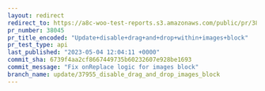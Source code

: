 ```yaml
---
layout: redirect
redirect_to: https://a8c-woo-test-reports.s3.amazonaws.com/public/pr/38045/api/index.html
pr_number: 38045
pr_title_encoded: "Update+disable+drag+and+drop+within+images+block"
pr_test_type: api
last_published: "2023-05-04 12:04:11 +0000"
commit_sha: 6739f4aa2cf8667449735b60232607e928be1693
commit_message: "Fix onReplace logic for images block"
branch_name: update/37955_disable_drag_and_drop_images_block
---
```

